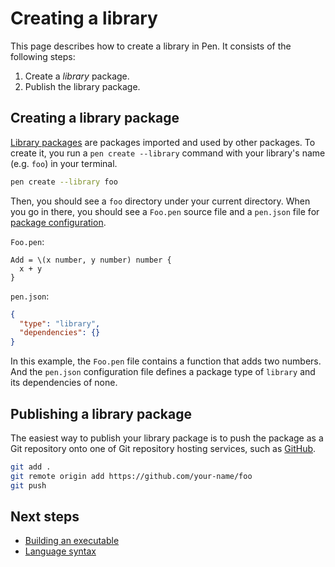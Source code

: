 # Creating a library

This page describes how to create a library in Pen. It consists of the following steps:

1. Create a _library_ package.
1. Publish the library package.

## Creating a library package

[Library packages](/references/language/packages.md#library-packages) are packages imported and used by other packages.
To create it, you run a `pen create --library` command with your library's name (e.g. `foo`) in your terminal.

```sh
pen create --library foo
```

Then, you should see a `foo` directory under your current directory. When you go in there, you should see a `Foo.pen` source file and a `pen.json` file for [package configuration](/references/language/packages.md#package-configuration).

`Foo.pen`:

```pen
Add = \(x number, y number) number {
  x + y
}
```

`pen.json`:

```json
{
  "type": "library",
  "dependencies": {}
}
```

In this example, the `Foo.pen` file contains a function that adds two numbers. And the `pen.json` configuration file defines a package type of `library` and its dependencies of none.

## Publishing a library package

The easiest way to publish your library package is to push the package as a Git repository onto one of Git repository hosting services, such as [GitHub](https:://github.com).

```sh
git add .
git remote origin add https://github.com/your-name/foo
git push
```

## Next steps

- [Building an executable](building-an-executable.md)
- [Language syntax](/references/language/syntax.md)
